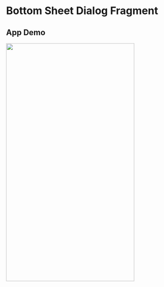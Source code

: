 # Bottom Sheet Dialog Fragment

## App Demo
<img src="https://user-images.githubusercontent.com/10084360/89377860-835cc900-d6a7-11ea-9432-edaa14d39199.gif" width="350px" height="650px" />
